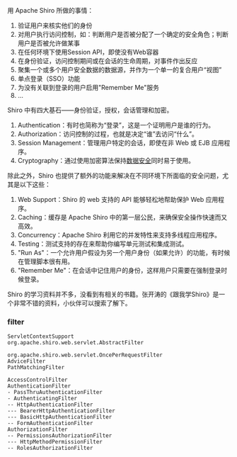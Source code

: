 用 Apache Shiro 所做的事情：

1. 验证用户来核实他们的身份
2. 对用户执行访问控制，如：判断用户是否被分配了一个确定的安全角色；判断用户是否被允许做某事
3. 在任何环境下使用Session API，即使没有Web容器
4. 在身份验证，访问控制期间或在会话的生命周期，对事件作出反应
5. 聚集一个或多个用户安全数据的数据源，并作为一个单一的复合用户“视图”
6. 单点登录（SSO）功能
7. 为没有关联到登录的用户启用"Remember Me"服务
8. ...



Shiro 中有四大基石——身份验证，授权，会话管理和加密。

1. Authentication：有时也简称为“登录”，这是一个证明用户是谁的行为。
2. Authorization：访问控制的过程，也就是决定“谁”去访问“什么”。
3. Session Management：管理用户特定的会话，即使在非 Web 或 EJB 应用程序。
4. Cryptography：通过使用加密算法保持[数据安全](https://cloud.tencent.com/solution/data_protection?from=10680)同时易于使用。

除此之外，Shiro 也提供了额外的功能来解决在不同环境下所面临的安全问题，尤其是以下这些：

1. Web Support：Shiro 的 web 支持的 API 能够轻松地帮助保护 Web 应用程序。
2. Caching：缓存是 Apache Shiro 中的第一层公民，来确保安全操作快速而又高效。
3. Concurrency：Apache Shiro 利用它的并发特性来支持多线程应用程序。
4. Testing：测试支持的存在来帮助你编写单元测试和集成测试。
5. "Run As"：一个允许用户假设为另一个用户身份（如果允许）的功能，有时候在管理脚本很有用。
6. "Remember Me"：在会话中记住用户的身份，这样用户只需要在强制登录时候登录。



Shiro 的学习资料并不多，没看到有相关的书籍。张开涛的《跟我学Shiro》是一个非常不错的资料，小伙伴可以搜索了解下。



### filter

```
ServletContextSupport
org.apache.shiro.web.servlet.AbstractFilter

org.apache.shiro.web.servlet.OncePerRequestFilter
AdviceFilter
PathMatchingFilter
```

```
AccessControlFilter
AuthenticationFilter
- PassThruAuthenticationFilter
- AuthenticatingFilter
-- HttpAuthenticationFilter
--- BearerHttpAuthenticationFilter
--- BasicHttpAuthenticationFilter
-- FormAuthenticationFilter
AuthorizationFilter
-- PermissionsAuthorizationFilter
--- HttpMethodPermissionFilter
-- RolesAuthorizationFilter
```